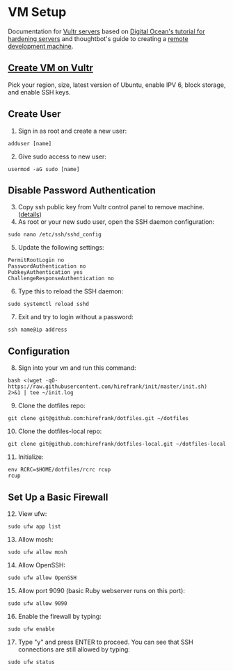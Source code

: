 # VM Setup
Documentation for [Vultr servers](https://www.vultr.com/?ref=7096195) based on [Digital Ocean's tutorial for hardening servers](https://www.digitalocean.com/community/tutorials/initial-server-setup-with-ubuntu-16-04) and thoughtbot's guide to creating a [remote development machine](https://robots.thoughtbot.com/remote-development-machine).

## [Create VM on Vultr](https://www.vultr.com/?ref=7096195)
Pick your region, size, latest version of Ubuntu, enable IPV 6, block storage, and enable SSH keys.

## Create User
1. Sign in as root and create a new user: 
```
adduser [name]
```
2. Give sudo access to new user: 
```
usermod -aG sudo [name]
```

## Disable Password Authentication
3. Copy ssh public key from Vultr control panel to remove machine. ([details](https://www.digitalocean.com/community/tutorials/initial-server-setup-with-ubuntu-16-04))
4. As root or your new sudo user, open the SSH daemon configuration:
```
sudo nano /etc/ssh/sshd_config
```
5. Update the following settings:
```
PermitRootLogin no
PasswordAuthentication no
PubkeyAuthentication yes
ChallengeResponseAuthentication no
```
6. Type this to reload the SSH daemon:
```
sudo systemctl reload sshd
```
7. Exit and try to login without a password:
```
ssh name@ip address
```

## Configuration
8. Sign into your vm and run this command: 
```
bash <(wget -qO- https://raw.githubusercontent.com/hirefrank/init/master/init.sh)
2>&1 | tee ~/init.log
```
9. Clone the dotfiles repo:
```
git clone git@github.com:hirefrank/dotfiles.git ~/dotfiles
```
10. Clone the dotfiles-local repo:
```
git clone git@github.com:hirefrank/dotfiles-local.git ~/dotfiles-local
```
11. Initialize:
```
env RCRC=$HOME/dotfiles/rcrc rcup
rcup
```

## Set Up a Basic Firewall
12. View ufw:
```
sudo ufw app list
```
13. Allow mosh:
```
sudo ufw allow mosh
```
14. Allow OpenSSH:
```
sudo ufw allow OpenSSH
```
15. Allow port 9090 (basic Ruby webserver runs on this port):
```
sudo ufw allow 9090
```
16. Enable the firewall by typing:
```
sudo ufw enable
```
17. Type "y" and press ENTER to proceed. You can see that SSH connections are still allowed by typing:
```
sudo ufw status
```

